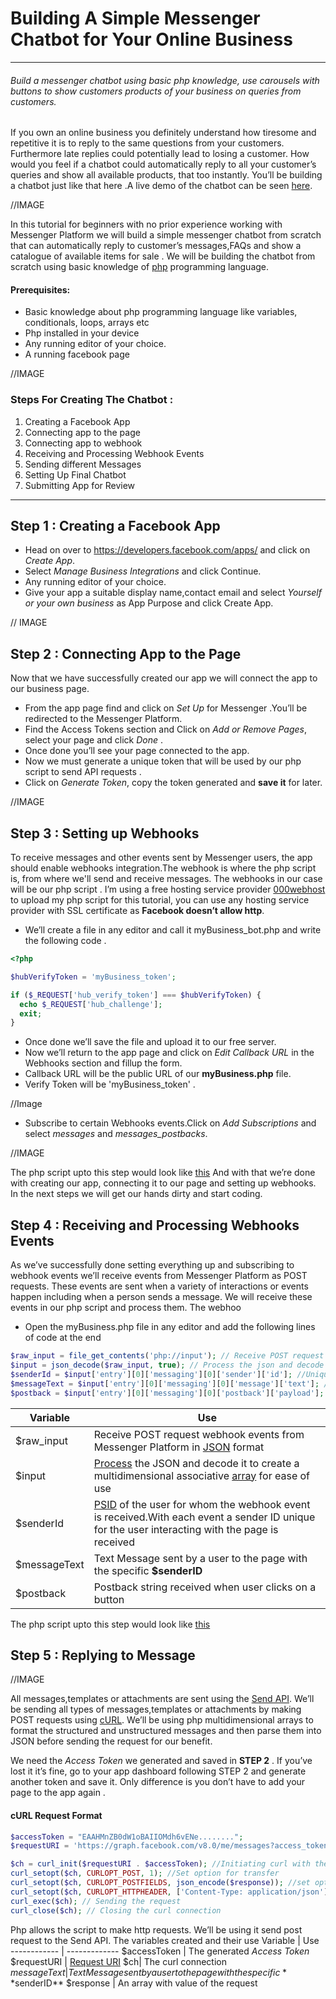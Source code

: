 # Building A Simple Messenger Chatbot for Your Online Business
---
###### Build a messenger chatbot using basic php knowledge, use carousels with buttons to show customers products of your business on queries from customers.


If you own an online business you definitely understand how tiresome and repetitive it is to reply to the same questions from your customers. Furthermore late replies could potentially lead to losing a customer.
How would you feel if a chatbot could automatically reply to all your customer’s queries and show all available products, that too instantly. You’ll be building a chatbot just like that here .A live demo of the chatbot can be seen [here](https://www.google.com).

//IMAGE 

In this tutorial for beginners with no prior experience working with Messenger Platform  we will build a simple messenger chatbot from scratch that can automatically reply to customer’s messages,FAQs and show a catalogue of available items for sale . We will be building the chatbot from scratch using basic knowledge of [php](https://www.php.net/manual/en/intro-whatis.php) programming language.

#### Prerequisites:
* Basic knowledge about php programming language like variables, conditionals, loops, arrays etc
*  Php installed in your device
*  Any running editor of your choice.
*  A running facebook page





//IMAGE


### Steps For Creating The Chatbot :
 1. Creating a Facebook App
 2. Connecting app to the page
 3. Connecting app to webhook
 4. Receiving and Processing Webhook Events
 5. Sending different Messages
 6. Setting Up Final Chatbot
 7. Submitting App for Review

---

## Step 1 : Creating a Facebook App
   * Head on over to https://developers.facebook.com/apps/ and click on *Create App*.
   *  Select *Manage Business Integrations*  and click Continue.
   *  Any running editor of your choice.
   *  Give your app a suitable display name,contact email and select *Yourself or your own business* as App Purpose and click Create App.

// IMAGE

## Step 2 : Connecting App to the Page
Now that we have successfully created our app we will connect the app to our business page.
   * From the app page find and click on *Set Up* for Messenger .You’ll be redirected to the Messenger Platform.
   *  Find the Access Tokens section and Click on *Add or Remove Pages*, select your page and click *Done* . 
   *  Once done you’ll see your page connected to the app.
   *  Now we must generate a unique token that will be used by our php script to send API requests .
   *  Click on *Generate Token*, copy the token generated and **save it** for later.

//IMAGE

## Step 3 : Setting up Webhooks
To receive messages and other events sent by Messenger users, the app should enable webhooks integration.The webhook is where the php script is, from where we'll send and receive messages. The webhooks in our case will be our php script . I’m using a free hosting service provider [000webhost]([www.000webhoost.com](https://www.000webhost.com/)) to upload my php script for this tutorial, you can use any hosting service provider with SSL certificate as **Facebook doesn’t allow http**.
   * We’ll create a file in any editor and call it myBusiness_bot.php and write the following code .
```php
<?php

$hubVerifyToken = 'myBusiness_token';

if ($_REQUEST['hub_verify_token'] === $hubVerifyToken) {
  echo $_REQUEST['hub_challenge'];
  exit;
}
```
   *  Once done we’ll save the file and upload it to our free server. 
   *  Now we’ll return to the app page and click on *Edit Callback URL* in the Webhooks section and fillup the form.
   *  Callback URL will be the public URL of our **myBusiness.php** file. 
   *  Verify Token will be 'myBusiness_token' .

//Image

   *  Subscribe to certain Webhooks events.Click on *Add Subscriptions* and select *messages* and *messages_postbacks*.

//IMAGE

The php script upto this step would look like [this](link)
And with that we’re done with creating our app, connecting it to our page and setting up webhooks. In the next steps we will get our hands dirty and start coding. 

## Step 4 : Receiving and Processing Webhooks Events
As we’ve successfully done setting everything up and subscribing to webhook events we’ll receive events from  Messenger Platform as POST requests. These events are sent when a variety of interactions or events happen including when a person sends a message. We will receive these events in our php script and process them.
The webhoo

* Open the myBusiness.php file in any editor and add the following lines of code at the end 

```php
$raw_input = file_get_contents('php://input'); // Receive POST request events from Messenger Platform in json format and store it in $raw_input variable
$input = json_decode($raw_input, true); // Process the json and decode it to create a multidimensional associative array
$senderId = $input['entry'][0]['messaging'][0]['sender']['id']; //Unique sender id for the user interacting with your page
$messageText = $input['entry'][0]['messaging'][0]['message']['text']; // Text Message sent by a user to the page
$postback = $input['entry'][0]['messaging'][0]['postback']['payload']; // Postback received when user clicks on a button
```

Variable | Use
------------ | -------------
$raw_input | Receive POST request webhook events from Messenger Platform in [JSON](https://www.json.org/json-en.html) format
$input | [Process](https://www.php.net/manual/en/function.json-decode) the JSON and decode it to create a multidimensional associative [array](https://www.php.net/manual/en/language.types.array.php) for ease of use
$senderId | [PSID](https://developers.facebook.com/docs/messenger-platform/getting-started/quick-start#what-is-a-psid-) of the user for whom the webhook event is received.With each event a sender ID unique for the user interacting with the page is received
$messageText | Text Message sent by a user to the page with the specific **$senderID**
$postback   | Postback string received when user clicks on a button

The php script upto this step would look like [this](link)



## Step 5 : Replying to Message

//IMAGE

All messages,templates or attachments are sent using the [Send API](https://developers.facebook.com/docs/messenger-platform/reference/send-api). We’ll be sending all types of messages,templates or attachments by making POST requests using [cURL](https://www.php.net/manual/en/book.curl.php). We’ll be using php multidimensional arrays to format the structured and unstructured messages and then parse them into JSON before sending the request for our benefit.

We need the *Access Token* we generated and saved in **STEP 2** . If you’ve lost it it’s fine, go to your app dashboard following STEP 2 and generate another token and save it. Only difference is you don’t have to add your page to the app again . 


#### cURL Request Format


```php
$accessToken = "EAAHMnZB0dW1oBAIIOMdh6vENe........";
$requestURI = 'https://graph.facebook.com/v8.0/me/messages?access_token='; //Request URI

$ch = curl_init($requestURI . $accessToken); //Initiating curl with the link to send the request
curl_setopt($ch, CURLOPT_POST, 1); //Set option for transfer
curl_setopt($ch, CURLOPT_POSTFIELDS, json_encode($response)); //set option and parsing the value array to JSON format
curl_setopt($ch, CURLOPT_HTTPHEADER, ['Content-Type: application/json']); // setting option for transfer
curl_exec($ch); // Sending the request
curl_close($ch); // Closing the curl connection
```
Php allows the script to make http requests. We’ll be using it send post request to the Send API. The variables created and their use
Variable | Use
------------ | -------------
$accessToken | The generated *Access Token*
$requestURI | [Request URI](https://developers.facebook.com/docs/messenger-platform/reference/send-api#request)
$ch| The curl connection
$messageText | Text Message sent by a user to the page with the specific **$senderID**
$response   | An array with value of the request
